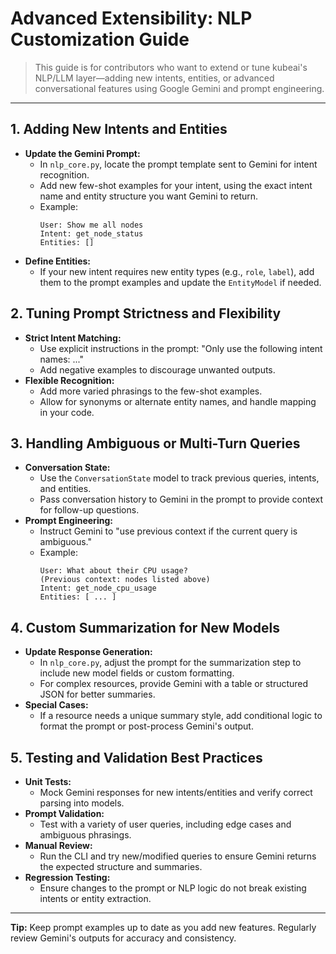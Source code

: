 # Advanced Extensibility: NLP Customization Guide

> This guide is for contributors who want to extend or tune kubeai's NLP/LLM layer—adding new intents, entities, or advanced conversational features using Google Gemini and prompt engineering.

---

## 1. Adding New Intents and Entities
- **Update the Gemini Prompt:**
  - In `nlp_core.py`, locate the prompt template sent to Gemini for intent recognition.
  - Add new few-shot examples for your intent, using the exact intent name and entity structure you want Gemini to return.
  - Example:
    ```
    User: Show me all nodes
    Intent: get_node_status
    Entities: []
    ```
- **Define Entities:**
  - If your new intent requires new entity types (e.g., `role`, `label`), add them to the prompt examples and update the `EntityModel` if needed.

## 2. Tuning Prompt Strictness and Flexibility
- **Strict Intent Matching:**
  - Use explicit instructions in the prompt: "Only use the following intent names: ..."
  - Add negative examples to discourage unwanted outputs.
- **Flexible Recognition:**
  - Add more varied phrasings to the few-shot examples.
  - Allow for synonyms or alternate entity names, and handle mapping in your code.

## 3. Handling Ambiguous or Multi-Turn Queries
- **Conversation State:**
  - Use the `ConversationState` model to track previous queries, intents, and entities.
  - Pass conversation history to Gemini in the prompt to provide context for follow-up questions.
- **Prompt Engineering:**
  - Instruct Gemini to "use previous context if the current query is ambiguous."
  - Example:
    ```
    User: What about their CPU usage?
    (Previous context: nodes listed above)
    Intent: get_node_cpu_usage
    Entities: [ ... ]
    ```

## 4. Custom Summarization for New Models
- **Update Response Generation:**
  - In `nlp_core.py`, adjust the prompt for the summarization step to include new model fields or custom formatting.
  - For complex resources, provide Gemini with a table or structured JSON for better summaries.
- **Special Cases:**
  - If a resource needs a unique summary style, add conditional logic to format the prompt or post-process Gemini's output.

## 5. Testing and Validation Best Practices
- **Unit Tests:**
  - Mock Gemini responses for new intents/entities and verify correct parsing into models.
- **Prompt Validation:**
  - Test with a variety of user queries, including edge cases and ambiguous phrasings.
- **Manual Review:**
  - Run the CLI and try new/modified queries to ensure Gemini returns the expected structure and summaries.
- **Regression Testing:**
  - Ensure changes to the prompt or NLP logic do not break existing intents or entity extraction.

---

**Tip:** Keep prompt examples up to date as you add new features. Regularly review Gemini's outputs for accuracy and consistency. 